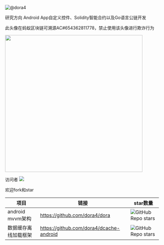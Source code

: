 ![@dora4](https://avatars.githubusercontent.com/u/71242257?s=96&v=4)   <p>研究方向 Android App自定义控件、Solidity智能合约以及Go语言公链开发</p><p>此头像在蚂蚁区块链可溯源AC#654362811778，禁止使用该头像进行欺诈行为</p>

<img src="https://github-readme-stats.vercel.app/api?username=dora4&count_private=true" width="450"/>

访问者 <img src="https://visitor-badge.glitch.me/badge?page_id=dora4.dora4"/>


欢迎fork和star

项目 |  链接  |  star数量
---|---|---
android mvvm架构 | https://github.com/dora4/dora | ![GitHub Repo stars](https://img.shields.io/github/stars/dora4/dora?style=social)
数据缓存离线加载框架 | https://github.com/dora4/dcache-android | ![GitHub Repo stars](https://img.shields.io/github/stars/dora4/dcache-android?style=social)
